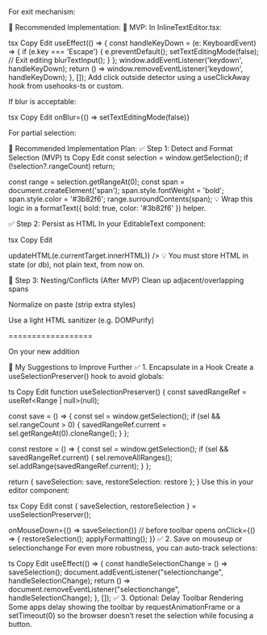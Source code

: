 
For exit mechanism:

🔧 Recommended Implementation:
🚀 MVP:
In InlineTextEditor.tsx:

tsx
Copy
Edit
useEffect(() => {
  const handleKeyDown = (e: KeyboardEvent) => {
    if (e.key === 'Escape') {
      e.preventDefault();
      setTextEditingMode(false); // Exit editing
      blurTextInput();
    }
  };
  window.addEventListener('keydown', handleKeyDown);
  return () => window.removeEventListener('keydown', handleKeyDown);
}, []);
Add click outside detector using a useClickAway hook from usehooks-ts or custom.

If blur is acceptable:

tsx
Copy
Edit
onBlur={() => setTextEditingMode(false)}


For partial selection:

🚀 Recommended Implementation Plan:
✅ Step 1: Detect and Format Selection (MVP)
ts
Copy
Edit
const selection = window.getSelection();
if (!selection?.rangeCount) return;

const range = selection.getRangeAt(0);
const span = document.createElement('span');
span.style.fontWeight = 'bold';
span.style.color = '#3b82f6';
range.surroundContents(span);
💡 Wrap this logic in a formatText({ bold: true, color: '#3b82f6' }) helper.

✅ Step 2: Persist as HTML
In your EditableText component:

tsx
Copy
Edit
<div
  contentEditable
  dangerouslySetInnerHTML={{ __html: savedHTML }}
  onInput={(e) => updateHTML(e.currentTarget.innerHTML)}
/>
💡 You must store HTML in state (or db), not plain text, from now on.

🚩 Step 3: Nesting/Conflicts (After MVP)
Clean up adjacent/overlapping spans

Normalize on paste (strip extra styles)

Use a light HTML sanitizer (e.g. DOMPurify)

==================

On your new addition

🧠 My Suggestions to Improve Further
✅ 1. Encapsulate in a Hook
Create a useSelectionPreserver() hook to avoid globals:

ts
Copy
Edit
function useSelectionPreserver() {
  const savedRangeRef = useRef<Range | null>(null);

  const save = () => {
    const sel = window.getSelection();
    if (sel && sel.rangeCount > 0) {
      savedRangeRef.current = sel.getRangeAt(0).cloneRange();
    }
  };

  const restore = () => {
    const sel = window.getSelection();
    if (sel && savedRangeRef.current) {
      sel.removeAllRanges();
      sel.addRange(savedRangeRef.current);
    }
  };

  return { saveSelection: save, restoreSelection: restore };
}
Use this in your editor component:

tsx
Copy
Edit
const { saveSelection, restoreSelection } = useSelectionPreserver();

onMouseDown={() => saveSelection()} // before toolbar opens
onClick={() => {
  restoreSelection();
  applyFormatting();
}}
✅ 2. Save on mouseup or selectionchange
For even more robustness, you can auto-track selections:

ts
Copy
Edit
useEffect(() => {
  const handleSelectionChange = () => saveSelection();
  document.addEventListener("selectionchange", handleSelectionChange);
  return () => document.removeEventListener("selectionchange", handleSelectionChange);
}, []);
✅ 3. Optional: Delay Toolbar Rendering
Some apps delay showing the toolbar by requestAnimationFrame or a setTimeout(0) so the browser doesn’t reset the selection while focusing a button.